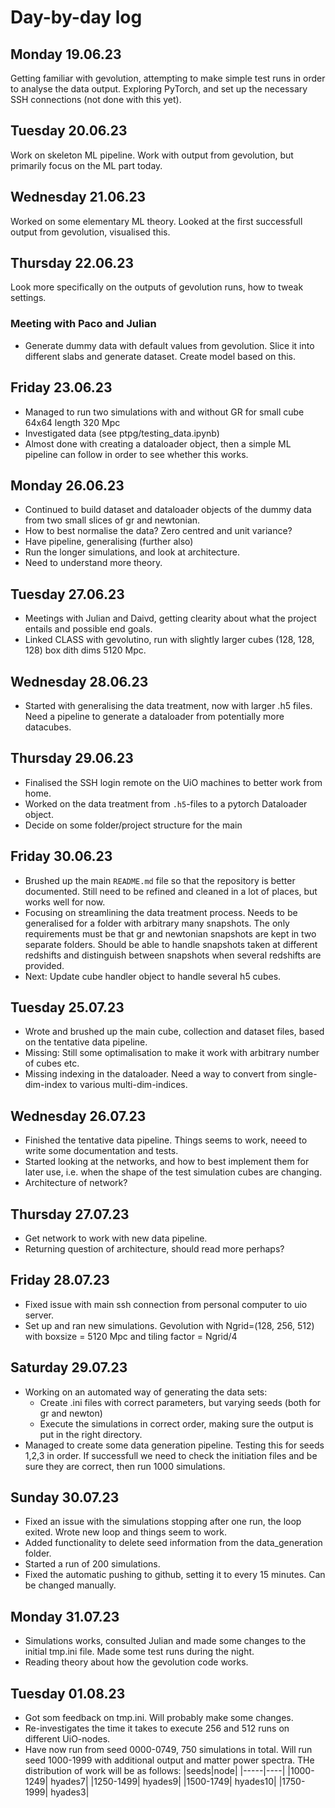 # Day-by-day log

## Monday 19.06.23
Getting familiar with gevolution, attempting to make simple test runs in order to analyse the data output. Exploring PyTorch, and set up the necessary SSH connections (not done with this yet). 

## Tuesday 20.06.23
Work on skeleton ML pipeline. Work with output from gevolution, but primarily focus on the ML part today.  

## Wednesday 21.06.23
Worked on some elementary ML theory. Looked at the first successfull output from gevolution, visualised this. 

## Thursday 22.06.23
Look more specifically on the outputs of gevolution runs, how to tweak settings.
### Meeting with Paco and Julian
* Generate dummy data with default values from gevolution. Slice it into different slabs and generate dataset. Create model based on this.

## Friday 23.06.23
* Managed to run two simulations with and without GR for small cube 64x64 length 320 Mpc
* Investigated data (see ptpg/testing_data.ipynb)
* Almost done with creating a dataloader object, then a simple ML pipeline can follow in order to see whether this works. 


## Monday 26.06.23
* Continued to build dataset and dataloader objects of the dummy data from two small slices of gr and newtonian. 
* How to best normalise the data? Zero centred and unit variance?
* Have pipeline, generalising (further also)
* Run the longer simulations, and look at architecture.
* Need to understand more theory.

## Tuesday 27.06.23 
* Meetings with Julian and Daivd, getting clearity about what the project entails and possible end goals.
* Linked CLASS with gevolutino, run with slightly larger cubes (128, 128, 128) box dith dims 5120 Mpc. 

## Wednesday 28.06.23
* Started with generalising the data treatment, now with larger .h5 files. Need a pipeline to generate a dataloader from potentially more datacubes. 

## Thursday 29.06.23
* Finalised the SSH login remote on the UiO machines to better work from home. 
* Worked on the data treatment from `.h5`-files to a pytorch Dataloader object.
* Decide on some folder/project structure for the main

## Friday 30.06.23
* Brushed up the main `README.md` file so that the repository is better documented. Still need to be refined and cleaned in a lot of places, but works well for now. 
* Focusing on streamlining the data treatment process. Needs to be generalised for a folder with arbitrary many snapshots. The only requirements must be that gr and newtonian snapshots are kept in two separate folders. Should be able to handle snapshots taken at different redshifts and distinguish between snapshots when several redshifts are provided. 
* Next: Update cube handler object to handle several h5 cubes.


## Tuesday 25.07.23
* Wrote and brushed up the main cube, collection and dataset files, based on the tentative data pipeline.
* Missing: Still some optimalisation to make it work with arbitrary number of cubes etc.
* Missing indexing in the dataloader. Need a way to convert from single-dim-index to various multi-dim-indices.

## Wednesday 26.07.23
* Finished the tentative data pipeline. Things seems to work, neeed to write some documentation and tests.
* Started looking at the networks, and how to best implement them for later use, i.e. when the shape of the test simulation cubes are changing. 
* Architecture of network?

## Thursday 27.07.23
* Get network to work with new data pipeline.
* Returning question of architecture, should read more perhaps?

## Friday 28.07.23
* Fixed issue with main ssh connection from personal computer to uio server. 
* Set up and ran new simulations. Gevolution with Ngrid=(128, 256, 512) with boxsize = 5120 Mpc and tiling factor = Ngrid/4

## Saturday 29.07.23
* Working on an automated way of generating the data sets:
    * Create .ini files with correct parameters, but varying seeds (both for gr and newton)
    * Execute the simulations in correct order, making sure the output is put in the right directory. 
* Managed to create some data generation pipeline. Testing this for seeds 1,2,3 in order. If successfull we need to check the initiation files and be sure they are correct, then run 1000 simulations. 


## Sunday 30.07.23
* Fixed an issue with the simulations stopping after one run, the loop exited. Wrote new loop and things seem to work. 
* Added functionality to delete seed information from the data_generation folder.
* Started a run of 200 simulations.
* Fixed the automatic pushing to github, setting it to every 15 minutes. Can be changed manually.

## Monday 31.07.23
* Simulations works, consulted Julian and made some changes to the initial tmp.ini file. Made some test runs during the night. 
* Reading theory about how the gevolution code works.

## Tuesday 01.08.23
* Got som feedback on tmp.ini. Will probably make some changes. 
* Re-investigates the time it takes to execute 256 and 512 runs on different UiO-nodes. 
* Have now run from seed 0000-0749, 750 simulations in total. Will run seed 1000-1999 with additional output and matter power spectra. THe distribution of work will be as follows:
    |seeds|node|
    |-----|----|
    |1000-1249| hyades7|
    |1250-1499| hyades9|
    |1500-1749| hyades10|
    |1750-1999| hyades3|
